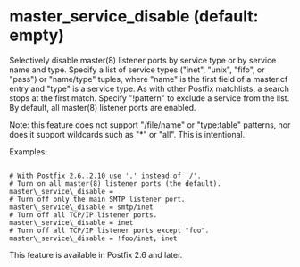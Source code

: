 # master_service_disable (default: empty)
 Selectively disable master(8) listener ports by service type
or by service name and type. Specify a list of service types
("inet", "unix", "fifo", or "pass") or "name/type" tuples, where
"name" is the first field of a master.cf entry and "type" is a
service type. As with other Postfix matchlists, a search stops at
the first match. Specify "!pattern" to exclude a service from the
list. By default, all master(8) listener ports are enabled. 


 Note: this feature does not support "/file/name" or "type:table"
patterns, nor does it support wildcards such as "\*" or "all". This
is intentional. 


 Examples: 



```

# With Postfix 2.6..2.10 use '.' instead of '/'.
# Turn on all master(8) listener ports (the default).
master\_service\_disable =
# Turn off only the main SMTP listener port.
master\_service\_disable = smtp/inet
# Turn off all TCP/IP listener ports.
master\_service\_disable = inet
# Turn off all TCP/IP listener ports except "foo".
master\_service\_disable = !foo/inet, inet

```

 This feature is available in Postfix 2.6 and later. 


